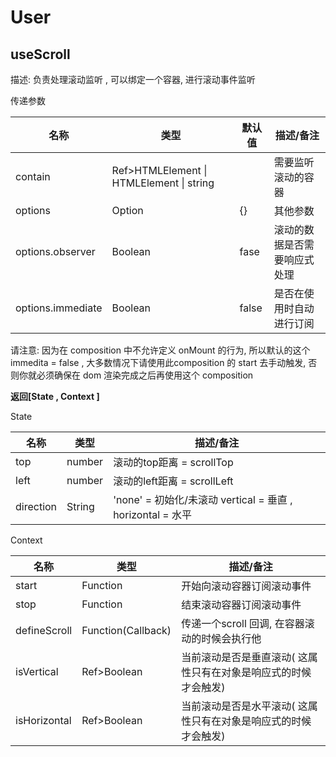 # User

## useScroll 
描述: 负责处理滚动监听 , 可以绑定一个容器, 进行滚动事件监听

传递参数

| 名称              | 类型                                     | 默认值 | 描述/备注                    |
| ----------------- | ---------------------------------------- | ------ | ---------------------------- |
| contain           | Ref>HTMLElement \| HTMLElement \| string |        | 需要监听滚动的容器           |
| options           | Option                                   | {}     | 其他参数                     |
| options.observer  | Boolean                                  | fase   | 滚动的数据是否需要响应式处理 |
| options.immediate | Boolean                                  | false  | 是否在使用时自动进行订阅     |

请注意: 因为在 composition 中不允许定义 onMount 的行为, 所以默认的这个 immedita = false , 大多数情况下请使用此composition 的 start 去手动触发, 否则你就必须确保在 dom 渲染完成之后再使用这个 composition 

**返回[State , Context ]**

State 

| 名称      | 类型   | 描述/备注                                                  |
| --------- | ------ | ---------------------------------------------------------- |
| top       | number | 滚动的top距离 = scrollTop                                  |
| left      | number | 滚动的left距离 = scrollLeft                                |
| direction | String | 'none' = 初始化/未滚动 vertical = 垂直 , horizontal = 水平 |

Context 

| 名称         | 类型               | 描述/备注                                                    |
| ------------ | ------------------ | ------------------------------------------------------------ |
| start        | Function           | 开始向滚动容器订阅滚动事件                                   |
| stop         | Function           | 结束滚动容器订阅滚动事件                                     |
| defineScroll | Function(Callback) | 传递一个scroll 回调, 在容器滚动的时候会执行他                |
| isVertical   | Ref>Boolean        | 当前滚动是否是垂直滚动( 这属性只有在对象是响应式的时候才会触发) |
| isHorizontal | Ref>Boolean        | 当前滚动是否是水平滚动( 这属性只有在对象是响应式的时候才会触发) |

